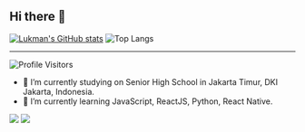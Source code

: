 ## Hi there 👋

[![Lukman's GitHub stats](https://github-readme-stats.vercel.app/api?username=Lukman350&show_icons=true&count_private=true&include_all_commits=true)](https://github.com/anuraghazra/github-readme-stats)
![Top Langs](https://github-readme-stats.vercel.app/api/top-langs/?username=Lukman350&layout=compact)
<hr>

![Profile Visitors](https://visitor-badge.glitch.me/badge?page_id=Lukman350)

- 🔭 I’m currently studying on Senior High School in Jakarta Timur, DKI Jakarta, Indonesia.
- 🌱 I’m currently learning JavaScript, ReactJS, Python, React Native.

[![](http://i.imgur.com/P3YfQoD.png)](https://facebook.com/lukman.naxxpehar)
[![](http://i.imgur.com/VlgBKQ9.png)](mailto:nulhakiml725@gmail.com)


